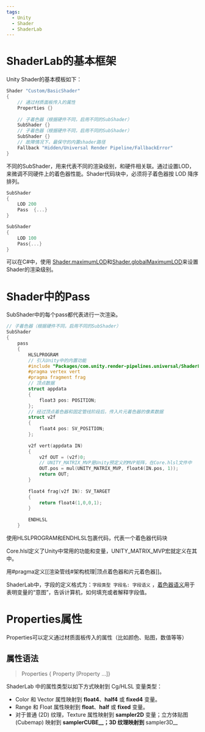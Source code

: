 ```yaml
---
tags:
  - Unity
  - Shader
  - ShaderLab
---
```

# ShaderLab的基本框架

Unity Shader的基本模板如下：
```Cpp
Shader "Custom/BasicShader"  
{  
    // 通过材质面板传入的属性  
    Properties {}  
  
    // 子着色器（根据硬件不同，启用不同的SubShader）  
    SubShader {} 
	// 子着色器（根据硬件不同，启用不同的SubShader）  
    SubShader {} 
    // 故障情况下，最保守的内置shader路径  
    Fallback "Hidden/Universal Render Pipeline/FallbackError"  
}
```

不同的SubShader，用来代表不同的渲染级别，和硬件相关联。通过设置LOD，来微调不同硬件上的着色器性能。Shader代码块中，必须将子着色器按 LOD 降序排列。

```Cpp
SubShader  
{  
	LOD 200  
    Pass  {...}  
}  

SubShader  
{  
    LOD 100  
    Pass{...}  
}
```

可以在C#中，使用 [Shader.maximumLOD](https://docs.unity3d.com/cn/2023.2/ScriptReference/Shader-maximumLOD.html)和[Shader.globalMaximumLOD](https://docs.unity3d.com/cn/2023.2/ScriptReference/Shader-globalMaximumLOD.html)来设置Shader的渲染级别。

# Shader中的Pass

SubShader中的每个pass都代表进行一次渲染。

```Cpp
// 子着色器（根据硬件不同，启用不同的SubShader）  
SubShader  
{  
    pass  
    {  
        HLSLPROGRAM  
        // 引入Unity中的内置功能  
        #include "Packages/com.unity.render-pipelines.universal/ShaderLibrary/Core.hlsl"  
        #pragma vertex vert  
        #pragma fragment frag  
        // 顶点数据  
        struct appdata  
        {  
            float3 pos: POSITION;  
        }; 
        // 经过顶点着色器和固定管线阶段后，传入片元着色器的像素数据  
        struct v2f  
        {  
            float4 pos: SV_POSITION;   
        };  
        
        v2f vert(appdata IN)  
	    { 
		    v2f OUT = (v2f)0;  
            // UNITY_MATRIX_MVP是Unity预定义的MVP矩阵，在Core.hlsl文件中  
            OUT.pos = mul(UNITY_MATRIX_MVP, float4(IN.pos, 1));  
            return OUT;  
        }
        
        float4 frag(v2f IN): SV_TARGET  
        {  
            return float4(1,0,0,1);  
        }      
          
        ENDHLSL  
    }
```

使用HLSLPROGRAM和ENDHLSL包裹代码，代表一个着色器代码块

Core.hlsl定义了Unity中常用的功能和变量，UNITY_MATRIX_MVP宏就定义在其中。

用#pragma定义[[渲染管线#架构梳理|顶点着色器和片元着色器]]。

ShaderLab中，字段的定义格式为：`字段类型 字段名: 字段语义` ，[着色器语义](https://docs.unity3d.com/cn/2023.2/Manual/SL-ShaderSemantics.html)用于表明变量的“意图”，告诉计算机，如何填充或者解释字段值。 

# Properties属性

Properties可以定义通过材质面板传入的属性（比如颜色、贴图，数值等等） 

## 属性语法

>Properties { Property [Property ...]}



ShaderLab 中的属性类型以如下方式映射到 Cg/HLSL 变量类型：
- Color 和 Vector 属性映射到 **float4**、**half4** 或 **fixed4** 变量。
- Range 和 Float 属性映射到 **float**、**half** 或 **fixed** 变量。
- 对于普通 (2D) 纹理，Texture 属性映射到 **sampler2D** 变量；立方体贴图 (Cubemap) 映射到 **samplerCUBE__；3D 纹理映射到** sampler3D__